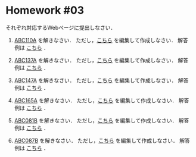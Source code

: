 # Homework #03

それぞれ対応するWebページに提出しなさい．

1. [ABC110A](https://atcoder.jp/contests/abc110/tasks/abc110_a) を解きなさい．
ただし，[こちら](https://github.com/fumiyanll23/PythonLearning/blob/main/03/src/prob/abc110_a.py) を編集して作成しなさい．
解答例は [こちら](https://github.com/fumiyanll23/PythonLearning/blob/main/03/src/ans/abc110_a.py) ．

1. [ABC137A](https://atcoder.jp/contests/abc137/tasks/abc137_a) を解きなさい．
ただし，[こちら](https://github.com/fumiyanll23/PythonLearning/blob/main/03/src/prob/abc137_a.py) を編集して作成しなさい．
解答例は [こちら](https://github.com/fumiyanll23/PythonLearning/blob/main/03/src/ans/abc137_a.py) ．

1. [ABC147A](https://atcoder.jp/contests/abc147/tasks/abc147_a) を解きなさい．
ただし，[こちら](https://github.com/fumiyanll23/PythonLearning/blob/main/03/src/prob/abc147_a.py) を編集して作成しなさい．
解答例は [こちら](https://github.com/fumiyanll23/PythonLearning/blob/main/03/src/ans/abc147_a.py) ．

1. [ABC165A](https://atcoder.jp/contests/abc165/tasks/abc165_a) を解きなさい．
ただし，[こちら](https://github.com/fumiyanll23/PythonLearning/blob/main/03/src/prob/abc165_a.py) を編集して作成しなさい．
解答例は [こちら](https://github.com/fumiyanll23/PythonLearning/blob/main/03/src/ans/abc165_a.py) ．

1. [ABC081B](https://atcoder.jp/contests/abs/tasks/abc081_b) を解きなさい．
ただし，[こちら](https://github.com/fumiyanll23/PythonLearning/blob/main/03/src/prob/abc081_b.py) を編集して作成しなさい．
解答例は [こちら](https://github.com/fumiyanll23/PythonLearning/blob/main/03/src/ans/abc081_b.py) ．

1. [ABC087B](https://atcoder.jp/contests/abs/tasks/abc087_b) を解きなさい．
ただし，[こちら](https://github.com/fumiyanll23/PythonLearning/blob/main/03/src/prob/abc087_b.py) を編集して作成しなさい．
解答例は [こちら](https://github.com/fumiyanll23/PythonLearning/blob/main/03/src/ans/abc087_b.py) ．

